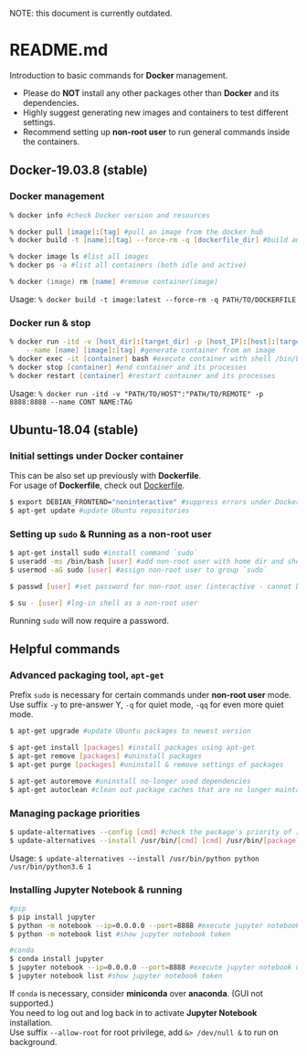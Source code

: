 NOTE: this document is currently outdated.

# README.md
Introduction to basic commands for __Docker__ management.
* Please do __NOT__ install any other packages other than __Docker__ and its dependencies.
* Highly suggest generating new images and containers to test different settings.
* Recommend setting up __non-root user__ to run general commands inside the containers.

## Docker-19.03.8 (stable)

### Docker management
```zsh
% docker info #check Docker version and resources

% docker pull [image]:[tag] #pull an image from the docker hub
% docker build -t [name]:[tag] --force-rm -q [dockerfile_dir] #build an image named [name]:[tag] using Dockerfile

% docker image ls #list all images
% docker ps -a #list all containers (both idle and active)

% docker (image) rm [name] #remove container(image)
```
Usage: `% docker build -t image:latest --force-rm -q PATH/TO/DOCKERFILE`

### Docker run & stop
```zsh
% docker run -itd -v [host_dir]:[target_dir] -p [host_IP]:[host]:[target] \
    --name [name] [image]:[tag] #generate container from an image
% docker exec -it [container] bash #execute container with shell /bin/bash
% docker stop [container] #end container and its processes
% docker restart [container] #restart container and its processes
```
Usage: `% docker run -itd -v "PATH/TO/HOST":"PATH/TO/REMOTE" -p 8888:8888 --name CONT NAME:TAG`

## Ubuntu-18.04 (stable)

### Initial settings under Docker container
This can be also set up previously with __Dockerfile__.\
For usage of __Dockerfile__, check out [Dockerfile](https://github.com/pwangjoo/config/blob/master/docker/ubuntu18.04-py3.6.1.Dockerfile).
```bash
$ export DEBIAN_FRONTEND="noninteractive" #suppress errors under Docker environments
$ apt-get update #update Ubuntu repositories
```

### Setting up `sudo` & Running as a non-root user
```bash
$ apt-get install sudo #install command `sudo`
$ useradd -ms /bin/bash [user] #add non-root user with home dir and shell
$ usermod -aG sudo [user] #assign non-root user to group `sudo`

$ passwd [user] #set password for non-root user (interactive - cannot be scripted)

$ su - [user] #log-in shell as a non-root user
```
Running `sudo` will now require a password.

## Helpful commands

### Advanced packaging tool, `apt-get`
Prefix `sudo` is necessary for certain commands under __non-root user__ mode.\
Use suffix `-y` to pre-answer Y, `-q` for quiet mode, `-qq` for even more quiet mode.
```bash
$ apt-get upgrade #update Ubuntu packages to newest version

$ apt-get install [packages] #install packages using apt-get
$ apt-get remove [packages] #uninstall packages
$ apt-get purge [packages] #uninstall & remove settings of packages

$ apt-get autoremove #uninstall no-longer used dependencies
$ apt-get autoclean #clean out package caches that are no longer maintained
```

### Managing package priorities
```bash
$ update-alternatives --config [cmd] #check the package's priority of [cmd]
$ update-alternatives --install /usr/bin/[cmd] [cmd] /usr/bin/[package] [order] #set priority
```
Usage: `$ update-alternatives --install /usr/bin/python python /usr/bin/python3.6 1`

### Installing Jupyter Notebook & running
```bash
#pip
$ pip install jupyter
$ python -m notebook --ip=0.0.0.0 --port=8888 #execute jupyter notebook under localhost
$ python -m notebook list #show jupyter notebook token

#conda
$ conda install jupyter
$ jupyter notebook --ip=0.0.0.0 --port=8888 #execute jupyter notebook under localhost
$ jupyter notebook list #show jupyter notebook token
```
If `conda` is necessary, consider __miniconda__ over __anaconda__. (GUI not supported.)\
You need to log out and log back in to activate __Jupyter Notebook__ installation.\
Use suffix `--allow-root` for root privilege, add `&> /dev/null &` to run on background.
